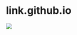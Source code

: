 # link.github.io
<a href="mariadb-1000-concurrent-select-only.html" target="_blank">
  <img src="https://img.shields.io/badge/Buka-Halaman-blue?style=for-the-badge" />
</a>

